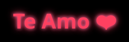 <!DOCTYPE html>
<html lang="pt-br">
<head>
  <meta charset="UTF-8" />
  <meta name="viewport" content="width=device-width, initial-scale=1" />
  <title>Mensagem Romântica</title>
  <style>
    body, html {
      margin: 0;
      padding: 0;
      overflow: hidden;
      background: black;
      height: 100vh;
      font-family: 'Segoe UI', Tahoma, Geneva, Verdana, sans-serif;
      color: white;
      user-select: none;
      position: relative;
    }
    h1 {
      position: fixed;
      top: 30%;
      width: 100%;
      text-align: center;
      font-size: 4em;
      color: #ff4060;
      text-shadow: 0 0 10px #ff6699, 0 0 20px #ff4060;
      pointer-events: none;
      z-index: 10;
    }
    .message-popup {
      position: fixed;
      top: 50%;
      left: 50%;
      transform: translate(-50%, -50%);
      padding: 20px 40px;
      border-radius: 20px;
      font-size: 2.8em;
      color: #ff3366;
      text-align: center;
      text-shadow: 0 0 10px #ff6699, 0 0 20px #ff4060;
      display: none;
      user-select: text;
      z-index: 1000;
      animation: pulseColor 1.5s infinite alternate;
      cursor: default;
    }
    @keyframes pulseColor {
      0% {
        color: #ff3366;
        text-shadow: 0 0 10px #ff6699, 0 0 20px #ff4060;
        transform: scale(1);
      }
      100% {
        color: #ff99cc;
        text-shadow: 0 0 20px #ff99cc, 0 0 40px #ff6699;
        transform: scale(1.12);
      }
    }

    /* Heart shape */
    .heart {
      position: fixed;
      width: 20px;
      height: 20px;
      background: #ff3366;
      transform: rotate(-45deg);
      top: 0;
      pointer-events: none;
      z-index: 999;
      animation: fall linear forwards;
      opacity: 0.8;
      filter: drop-shadow(0 0 2px #ff6699);
    }
    .heart:before,
    .heart:after {
      content: "";
      position: absolute;
      width: 20px;
      height: 20px;
      background: #ff3366;
      border-radius: 50%;
    }
    .heart:before {
      top: -10px;
      left: 0;
    }
    .heart:after {
      left: 10px;
      top: 0;
    }

    @keyframes fall {
      to {
        transform: translateY(100vh) rotate(360deg);
        opacity: 0;
      }
    }
  </style>
</head>
<body>

  <h1>Te Amo ❤️</h1>
  <div id="popup" class="message-popup">Lara Beatriz, casa cmg? 💍❤️</div>

  <script>
    function createHeart() {
      const heart = document.createElement('div');
      heart.classList.add('heart');
      heart.style.left = Math.random() * 100 + 'vw';
      const size = 10 + Math.random() * 30;
      heart.style.width = heart.style.height = size + 'px';
      heart.style.animationDuration = (2 + Math.random() * 3) + 's';
      heart.style.opacity = (0.4 + Math.random() * 0.6);
      heart.style.animationTimingFunction = 'cubic-bezier(0.4, 0, 0.2, 1)';
      document.body.appendChild(heart);

      heart.addEventListener('animationend', () => heart.remove());
    }

    // Aumentei a frequência e gera mais corações em bursts pra encher mesmo
    setInterval(() => {
      for (let i = 0; i < 5; i++) createHeart();
    }, 150);

    // Mostrar mensagem ao clicar (com efeito de entrada e saída suave)
    const popup = document.getElementById('popup');
    document.body.addEventListener('click', () => {
      if (popup.style.display === 'none' || popup.style.display === '') {
        popup.style.display = 'block';
        popup.style.opacity = '0';
        popup.style.transition = 'opacity 0.5s ease-in-out';
        setTimeout(() => popup.style.opacity = '1', 10);

        setTimeout(() => {
          popup.style.opacity = '0';
          setTimeout(() => popup.style.display = 'none', 500);
        }, 4000);
      }
    });
  </script>
</body>
</html>
